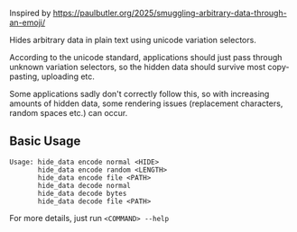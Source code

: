 Inspired by https://paulbutler.org/2025/smuggling-arbitrary-data-through-an-emoji/

Hides arbitrary data in plain text using unicode variation selectors.

According to the unicode standard, applications should just pass through unknown variation selectors, so the hidden data should survive most copy-pasting, uploading etc.

Some applications sadly don't correctly follow this, so with increasing amounts of hidden data, some rendering issues (replacement characters, random spaces etc.) can occur.

## Basic Usage
```
Usage: hide_data encode normal <HIDE>
       hide_data encode random <LENGTH>
       hide_data encode file <PATH>
       hide_data decode normal
       hide_data decode bytes
       hide_data decode file <PATH>
```
For more details, just run `<COMMAND> --help`
